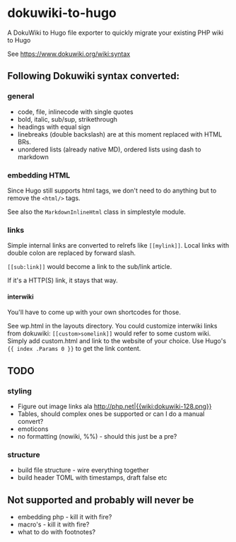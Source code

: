 # dokuwiki-to-hugo

A DokuWiki to Hugo file exporter to quickly migrate your existing PHP wiki to Hugo

See https://www.dokuwiki.org/wiki:syntax

## Following Dokuwiki syntax converted:

### general

* code, file, inlinecode with single quotes
* bold, italic, sub/sup, strikethrough
* headings with equal sign
* linebreaks (double backslash) are at this moment replaced with HTML BRs.
* unordered lists (already native MD), ordered lists using dash to markdown

### embedding HTML

Since Hugo still supports html tags, we don't need to do anything but to remove the `<html/>` tags.

See also the `MarkdownInlineHtml` class in simplestyle module.

### links

Simple internal links are converted to relrefs like `[[mylink]]`. Local links with double colon are replaced by forward slash.

`[[sub:link]]` would become a link to the sub/link article.

If it's a HTTP(S) link, it stays that way.

#### interwiki

You'll have to come up with your own shortcodes for those.

See wp.html in the layouts directory. You could customize interwiki links from dokuwiki: `[[custom>somelink]]` would refer to some custom wiki.
Simply add custom.html and link to the website of your choice. Use Hugo's `{{ index .Params 0 }}` to get the link content.

## TODO

### styling

* Figure out image links ala http://php.net|{{wiki:dokuwiki-128.png}}
* Tables, should complex ones be supported or can I do a manual convert?
* emoticons
* no formatting (nowiki, %%) - should this just be a pre?

### structure

* build file structure - wire everything together
* build header TOML with timestamps, draft false etc

## Not supported and probably will never be

* embedding php - kill it with fire?
* macro's - kill it with fire?
* what to do with footnotes?